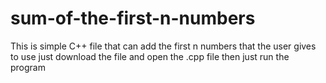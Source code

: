 # sum-of-the-first-n-numbers

This is simple C++ file that can add the first n numbers that the user gives to use just download the file and open the .cpp file then just run the program 
